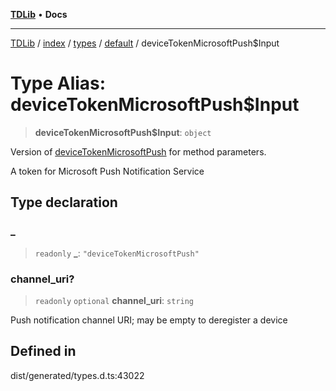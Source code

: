 [**TDLib**](../../../../../../README.md) • **Docs**

***

[TDLib](../../../../../../modules.md) / [index](../../../../../README.md) / [types](../../../README.md) / [default](../README.md) / deviceTokenMicrosoftPush$Input

# Type Alias: deviceTokenMicrosoftPush$Input

> **deviceTokenMicrosoftPush$Input**: `object`

Version of [deviceTokenMicrosoftPush](deviceTokenMicrosoftPush.md) for method parameters.

A token for Microsoft Push Notification Service

## Type declaration

### \_

> `readonly` **\_**: `"deviceTokenMicrosoftPush"`

### channel\_uri?

> `readonly` `optional` **channel\_uri**: `string`

Push notification channel URI; may be empty to deregister a device

## Defined in

dist/generated/types.d.ts:43022
